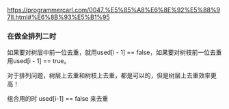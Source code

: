 https://programmercarl.com/0047.%E5%85%A8%E6%8E%92%E5%88%97II.html#%E6%8B%93%E5%B1%95

### 在做全排列二时

如果要对树层中前一位去重，就用used[i - 1] == false，如果要对树枝前一位去重用used[i - 1] == true。

对于排列问题，树层上去重和树枝上去重，都是可以的，但是树层上去重效率更高！

组合用的时 used[i-1] == false 来去重
